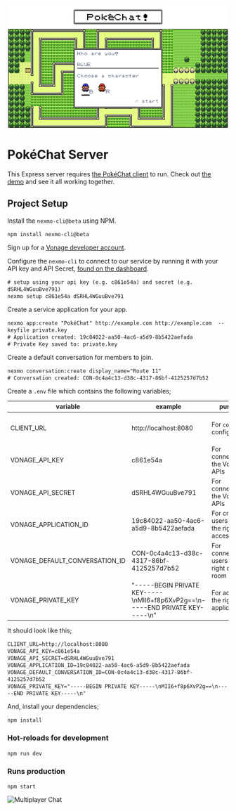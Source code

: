 ![PokéChat Server](./.github/banner.png)

# PokéChat Server

This Express server requires [the PokéChat client](https://github.com/lukeocodes/pok--chat) to run. Check out [the demo](https://hackathon-pokechat.herokuapp.com/) and see it all working together.

## Project Setup

Install the `nexmo-cli@beta` using NPM.

```shell
npm install nexmo-cli@beta
```

Sign up for a [Vonage developer account](https://dashboard.nexmo.com/sign-up).

Configure the `nexmo-cli` to connect to our service by running it with your API key and API Secret, [found on the dashboard](https://dashboard.nexmo.com/).

```shell
# setup using your api key (e.g. c861e54a) and secret (e.g. dSRHL4WGuuBve791)
nexmo setup c861e54a dSRHL4WGuuBve791
```

Create a service application for your app.

```shell
nexmo app:create "PokéChat" http://example.com http://example.com  --keyfile private.key
# Application created: 19c84022-aa50-4ac6-a5d9-8b5422aefada
# Private Key saved to: private.key
```

Create a default conversation for members to join.

```shell
nexmo conversation:create display_name="Route 11"
# Conversation created: CON-0c4a4c13-d38c-4317-86bf-4125257d7b52
```

Create a `.env` file which contains the following variables;

| variable | example | purpose | from |
|---|---|---|---|
| CLIENT_URL | http://localhost:8080 | For `cors` configuration. | The URL of [the PokéChat client](https://github.com/lukeocodes/pok--chat) |
| VONAGE_API_KEY | c861e54a | For connecting to the Vonage APIs | From the setup process |
| VONAGE_API_SECRET | dSRHL4WGuuBve791 | For connecting to the Vonage APIs | From the setup process |
| VONAGE_APPLICATION_ID | 19c84022-aa50-4ac6-a5d9-8b5422aefada | For creating users with the right access | From the setup process |
| VONAGE_DEFAULT_CONVERSATION_ID | CON-0c4a4c13-d38c-4317-86bf-4125257d7b52 | For connecting users the right chat room | From the setup process |
| VONAGE_PRIVATE_KEY | "-----BEGIN PRIVATE KEY-----\nMII6+f8p6XvP2g==\n-----END PRIVATE KEY-----\n" | For access to the right application | From the setup process |

It should look like this;

```shell
CLIENT_URL=http://localhost:8080
VONAGE_API_KEY=c861e54a
VONAGE_API_SECRET=dSRHL4WGuuBve791
VONAGE_APPLICATION_ID=19c84022-aa50-4ac6-a5d9-8b5422aefada
VONAGE_DEFAULT_CONVERSATION_ID=CON-0c4a4c13-d38c-4317-86bf-4125257d7b52
VONAGE_PRIVATE_KEY="-----BEGIN PRIVATE KEY-----\nMII6+f8p6XvP2g==\n-----END PRIVATE KEY-----\n"
```

And, install your dependencies;

```
npm install
```

### Hot-reloads for development

```
npm run dev
```

### Runs production

```
npm start
```

![Multiplayer Chat](https://media.giphy.com/media/iiPk2wggLLVpmJDyyt/giphy.gif)
